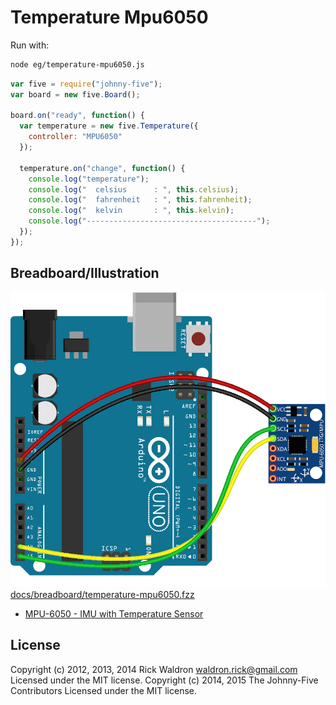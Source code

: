 <!--remove-start-->
# Temperature Mpu6050

Run with:
```bash
node eg/temperature-mpu6050.js
```
<!--remove-end-->

```javascript
var five = require("johnny-five");
var board = new five.Board();

board.on("ready", function() {
  var temperature = new five.Temperature({
    controller: "MPU6050"
  });

  temperature.on("change", function() {
    console.log("temperature");
    console.log("  celsius      : ", this.celsius);
    console.log("  fahrenheit   : ", this.fahrenheit);
    console.log("  kelvin       : ", this.kelvin);
    console.log("--------------------------------------");
  });
});


```


## Breadboard/Illustration


![docs/breadboard/temperature-mpu6050.png](breadboard/temperature-mpu6050.png)
[docs/breadboard/temperature-mpu6050.fzz](breadboard/temperature-mpu6050.fzz)

- [MPU-6050 - IMU with Temperature Sensor](http://www.invensense.com/mems/gyro/mpu6050.html)


<!--remove-start-->
## License
Copyright (c) 2012, 2013, 2014 Rick Waldron <waldron.rick@gmail.com>
Licensed under the MIT license.
Copyright (c) 2014, 2015 The Johnny-Five Contributors
Licensed under the MIT license.
<!--remove-end-->
